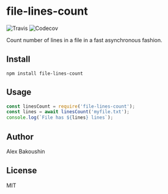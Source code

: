 # file-lines-count

![Travis](https://img.shields.io/travis/bakoushin/file-lines-count)
![Codecov](https://img.shields.io/codecov/c/github/bakoushin/file-lines-count)

Count number of lines in a file in a fast asynchronous fashion.

## Install

```
npm install file-lines-count
```

## Usage

```javascript
const linesCount = require('file-lines-count');
const lines = await linesCount('myfile.txt');
console.log(`File has ${lines} lines`);
```

## Author

Alex Bakoushin

## License

MIT
